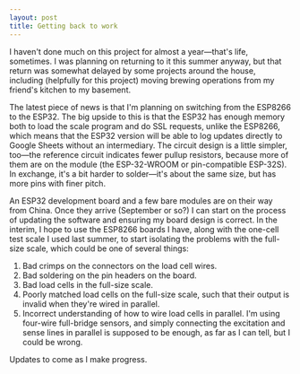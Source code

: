 ```yaml
---
layout: post
title: Getting back to work
---
```


I haven't done much on this project for almost a year—that's life, sometimes. I was planning on returning to it this summer anyway, but that return was somewhat delayed by some projects around the house, including (helpfully for this project) moving brewing operations from my friend's kitchen to my basement.

The latest piece of news is that I'm planning on switching from the ESP8266 to the ESP32. The big upside to this is that the ESP32 has enough memory both to load the scale program and do SSL requests, unlike the ESP8266, which means that the ESP32 version will be able to log updates directly to Google Sheets without an intermediary. The circuit design is a little simpler, too—the reference circuit indicates fewer pullup resistors, because more of them are on the module (the ESP-32-WROOM or pin-compatible ESP-32S). In exchange, it's a bit harder to solder—it's about the same size, but has more pins with finer pitch.

An ESP32 development board and a few bare modules are on their way from China. Once they arrive (September or so?) I can start on the process of updating the software and ensuring my board design is correct. In the interim, I hope to use the ESP8266 boards I have, along with the one-cell test scale I used last summer, to start isolating the problems with the full-size scale, which could be one of several things:

1. Bad crimps on the connectors on the load cell wires.
2. Bad soldering on the pin headers on the board.
3. Bad load cells in the full-size scale.
4. Poorly matched load cells on the full-size scale, such that their output is invalid when they're wired in parallel.
5. Incorrect understanding of how to wire load cells in parallel. I'm using four-wire full-bridge sensors, and simply connecting the excitation and sense lines in parallel is supposed to be enough, as far as I can tell, but I could be wrong.

Updates to come as I make progress.
